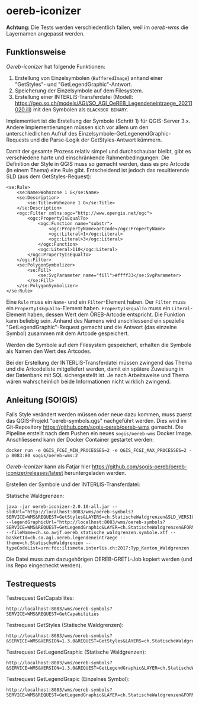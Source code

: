 # oereb-iconizer

**Achtung:** Die Tests werden verschiedentlich failen, weil im _oereb-wms_ die Layernamen angepasst werden.

## Funktionsweise
_Oereb-iconizer_ hat folgende Funktionen:

1. Erstellung von Einzelsymbolen (`BufferedImage`) anhand einer "GetStyles"- und "GetLegendGraphic"-Antwort.
2. Speicherung der Einzelsymbole auf dem Filesystem.
3. Erstellung einer INTERLIS-Transferdatei (Modell: https://geo.so.ch/models/AGI/SO_AGI_OeREB_Legendeneintraege_20211020.ili) mit den Symbolen als `BLACKBOX BINARY`.

Implementiert ist die Erstellung der Symbole (Schritt 1) für QGIS-Server 3.x. Andere Implementierungen müssen sich vor allem um den unterschiedlichen Aufruf des Einzelsymbole-GetLegenendGraphic-Requests und die Parse-Logik der GetStyles-Antwort kümmern. 

Damit der gesamte Prozess relativ simpel und durchschaubar bleibt, gibt es verschiedene harte und einschränkende Rahmenbedingungen: Die Definition der Style in QGIS muss so gemacht werden, dass es pro Artcode (in einem Thema) eine Rule gibt. Entscheidend ist jedoch das resultierende SLD (aus dem GetStyles-Request):

```
<se:Rule>
    <se:Name>Wohnzone 1 G</se:Name>
    <se:Description>
        <se:Title>Wohnzone 1 G</se:Title>
    </se:Description>
    <ogc:Filter xmlns:ogc="http://www.opengis.net/ogc">
        <ogc:PropertyIsEqualTo>
            <ogc:Function name="substr">
                <ogc:PropertyName>artcode</ogc:PropertyName>
                <ogc:Literal>1</ogc:Literal>
                <ogc:Literal>3</ogc:Literal>
            </ogc:Function>
            <ogc:Literal>110</ogc:Literal>
        </ogc:PropertyIsEqualTo>
    </ogc:Filter>
    <se:PolygonSymbolizer>
        <se:Fill>
            <se:SvgParameter name="fill">#ffff33</se:SvgParameter>
        </se:Fill>
    </se:PolygonSymbolizer>
</se:Rule>
```

Eine `Rule` muss ein `Name`- und ein `Filter`-Element haben. Der `Filter` muss ein `PropertyIsEqualTo`-Element haben. `PropertyIsEqualTo` muss ein `Literal`-Element haben, dessen Wert dem ÖREB-Artcode entspricht. Die Funktion kann beliebig sein. Anhand des Namens wird anschliessend ein spezielle "GetLegendGraphic"-Request gemacht und die Antwort (das einzelne Symbol) zusammen mit dem Artcode gespeichert.

Werden die Symbole auf dem Filesystem gespeichert, erhalten die Symbole als Namen den Wert des Artcodes. 

Bei der Erstellung der INTERLIS-Transferdatei müssen zwingend das Thema und die Artcodeliste mitgeliefert werden, damit ein spätere Zuweisung in der Datenbank mit SQL sichergestellt ist. Je nach Arbeitsweise und Thema wären wahrscheinlich beide Informationen nicht wirklich zwingend. 

## Anleitung (SO!GIS)

Falls Style verändert werden müssen oder neue dazu kommen, muss zuerst das QGIS-Projekt "oereb-symbols.qgs" nachgeführt werden. Dies wird im Git-Repository https://github.com/sogis-oereb/oereb-wms gemacht. Die Pipeline erstellt nach dem Pushen ein neues `sogis/oereb-wms` Docker Image. Anschliessend kann der Docker Container gestartet werden:

```
docker run -e QGIS_FCGI_MIN_PROCESSES=2 -e QGIS_FCGI_MAX_PROCESSES=2 -p 8083:80 sogis/oereb-wms:2
```

_Oereb-iconizer_ kann als Fatjar hier https://github.com/sogis-oereb/oereb-iconizer/releases/latest heruntergeladen werden.

Erstellen der Symbole und der INTERLIS-Transferdatei:

Statische Waldgrenzen:
```
java -jar oereb-iconizer-2.0.10-all.jar --sldUrl="http://localhost:8083/wms/oereb-symbols?SERVICE=WMS&REQUEST=GetStyles&LAYERS=ch.StatischeWaldgrenzen&SLD_VERSION=1.1.0" --legendGraphicUrl="http://localhost:8083/wms/oereb-symbols?SERVICE=WMS&REQUEST=GetLegendGraphic&LAYER=ch.StatischeWaldgrenzen&FORMAT=image/png&RULELABEL=false&LAYERTITLE=false&HEIGHT=35&WIDTH=70&SYMBOLHEIGHT=3&SYMBOLWIDTH=6&DPI=300" --fileName=ch.so.awjf.oereb_statische_waldgrenzen.symbole.xtf --basketId=ch.so.agi.oereb.legendeneintraege --theme=ch.StatischeWaldgrenzen --typeCodeList=urn:fdc:ilismeta.interlis.ch:2017:Typ_Kanton_Waldgrenzen
```

Die Datei muss zum dazugehörigen OEREB-GRETL-Job kopiert werden (und ins Repo eingecheckt werden).

## Testrequests

Testrequest GetCapabilites:
```
http://localhost:8083/wms/oereb-symbols?SERVICE=WMS&REQUEST=GetCapabilities
```

Testrequest GetStyles (Statische Waldgrenzen):
```
http://localhost:8083/wms/oereb-symbols?&SERVICE=WMS&VERSION=1.3.0&REQUEST=GetStyles&LAYERS=ch.StatischeWaldgrenzen&STYLE=default&SLD_VERSION=1.1.0
```

Testrequest GetLegendGraphic (Statische Waldgrenzen):
```
http://localhost:8083/wms/oereb-symbols?&SERVICE=WMS&VERSION=1.3.0&REQUEST=GetLegendGraphic&LAYER=ch.StatischeWaldgrenzen&FORMAT=image/png&STYLE=default&SLD_VERSION=1.1.0
```

Testrequest GetLegendGrapic (Einzelnes Symbol):
```
http://localhost:8083/wms/oereb-symbols?SERVICE=WMS&REQUEST=GetLegendGraphic&LAYER=ch.StatischeWaldgrenzen&FORMAT=image/png&RULELABEL=false&LAYERTITLE=false&HEIGHT=35&WIDTH=70&SYMBOLHEIGHT=3&SYMBOLWIDTH=6&DPI=300&RULE=in+Bauzonen
```

